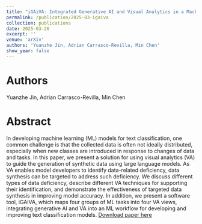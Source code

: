 ```yaml
---
title: "iGAiVA: Integrated Generative AI and Visual Analytics in a Machine Learning Workflow for Text Classification"
permalink: /publication/2025-03-igaiva
collection: publications
date: 2025-03-26
excerpt: ''
venue: 'arXiv'
authors: 'Yuanzhe Jin, Adrian Carrasco-Revilla, Min Chen'
show_year: false
---
```

Authors
===
Yuanzhe Jin, Adrian Carrasco-Revilla, Min Chen

Abstract
===
In developing machine learning (ML) models for text classification, one common challenge is that the collected data is often not ideally distributed, especially when new classes are introduced in response to changes of data and tasks. In this paper, we present a solution for using visual analytics (VA) to guide the generation of synthetic data using large language models. As VA enables model developers to identify data-related deficiency, data synthesis can be targeted to address such deficiency. We discuss different types of data deficiency, describe different VA techniques for supporting their identification, and demonstrate the effectiveness of targeted data synthesis in improving model accuracy. In addition, we present a software tool, iGAiVA, which maps four groups of ML tasks into four VA views, integrating generative AI and VA into an ML workflow for developing and improving text classification models.
[Download paper here](https://arxiv.org/abs/2409.15848)
